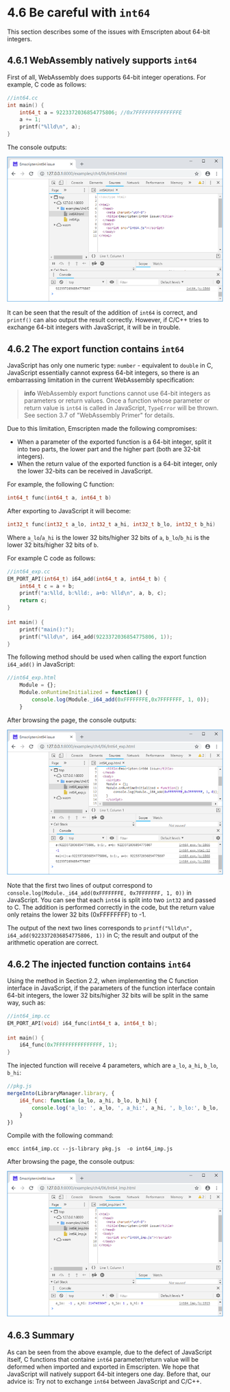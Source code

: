 # 4.6 Be careful with `int64`

This section describes some of the issues with Emscripten about 64-bit integers.

## 4.6.1 WebAssembly natively supports `int64`

First of all, WebAssembly does supports 64-bit integer operations. For example, C code as follows:

```c
//int64.cc
int main() {
	int64_t a = 9223372036854775806; //0x7FFFFFFFFFFFFFFE
	a += 1;
	printf("%lld\n", a);
}
```

The console outputs:

![](images/06-int64-log1.png)

It can be seen that the result of the addition of `int64` is correct, and `printf()` can also output the result correctly. However, if C/C++ tries to exchange 64-bit integers with JavaScript, it will be in trouble.

## 4.6.2 The export function contains `int64`

JavaScript has only one numeric type: `number` - equivalent to `double` in C, JavaScript essentially cannot express 64-bit integers, so there is an embarrassing limitation in the current WebAssembly specification:

> **info** WebAssembly export functions cannot use 64-bit integers as parameters or return values. Once a function whose parameter or return value is `int64` is called in JavaScript, `TypeError` will be thrown. See section 3.7 of "WebAssembly Primer" for details.

Due to this limitation, Emscripten made the following compromises:

- When a parameter of the exported function is a 64-bit integer, split it into two parts, the lower part and the higher part (both are 32-bit integers).
- When the return value of the exported function is a 64-bit integer, only the lower 32-bits can be received in JavaScript.

For example, the following C function:

```c
int64_t func(int64_t a, int64_t b)
```

After exporting to JavaScript it will become:

```c
int32_t func(int32_t a_lo, int32_t a_hi, int32_t b_lo, int32_t b_hi)
```

Where `a_lo`/`a_hi` is the lower 32 bits/higher 32 bits of `a`, `b_lo`/`b_hi` is the lower 32 bits/higher 32 bits of `b`.

For example C code as follows:

```c
//int64_exp.cc
EM_PORT_API(int64_t) i64_add(int64_t a, int64_t b) {
	int64_t c = a + b;
	printf("a:%lld, b:%lld:, a+b: %lld\n", a, b, c);
	return c;
}

int main() {
	printf("main():");
	printf("%lld\n", i64_add(9223372036854775806, 1));
}
```

The following method should be used when calling the export function `i64_add()` in JavaScript:

```js
//int64_exp.html
	Module = {};
	Module.onRuntimeInitialized = function() {
		console.log(Module._i64_add(0xFFFFFFFE,0x7FFFFFFF, 1, 0));
	}
```

After browsing the page, the console outputs:

![](images/06-int64-log2.png)

Note that the first two lines of output correspond to `console.log(Module._i64_add(0xFFFFFFFE, 0x7FFFFFFF, 1, 0))` in JavaScript. You can see that each `int64` is split into two `int32` and passed to C. The addition is performed correctly in the code, but the return value only retains the lower 32 bits (0xFFFFFFFF) to -1.

The output of the next two lines corresponds to `printf("%lld\n", i64_add(9223372036854775806, 1))` in C; the result and output of the arithmetic operation are correct.

## 4.6.2 The injected function contains `int64`

Using the method in Section 2.2, when implementing the C function interface in JavaScript, if the parameters of the function interface contain 64-bit integers, the lower 32 bits/higher 32 bits will be split in the same way, such as:

```c
//int64_imp.cc
EM_PORT_API(void) i64_func(int64_t a, int64_t b);

int main() {
	i64_func(0x7FFFFFFFFFFFFFFF, 1);
}
```

The injected function will receive 4 parameters, which are `a_lo`, `a_hi`, `b_lo`, `b_hi`:

```js
//pkg.js
mergeInto(LibraryManager.library, {
	i64_func: function (a_lo, a_hi, b_lo, b_hi) {
		console.log('a_lo: ', a_lo, ', a_hi:', a_hi, ', b_lo:', b_lo, ', b_hi:', b_hi);
    }
})
```

Compile with the following command:

```
emcc int64_imp.cc --js-library pkg.js  -o int64_imp.js
```

After browsing the page, the console outpus:

![](images/06-int64-log3.png)

## 4.6.3 Summary

As can be seen from the above example, due to the defect of JavaScript itself, C functions that containe `int64` parameter/return value will be deformed when imported and exported in Emscripten. We hope that JavaScript will natively support 64-bit integers one day. Before that, our advice is: Try not to exchange `int64` between JavaScript and C/C++.